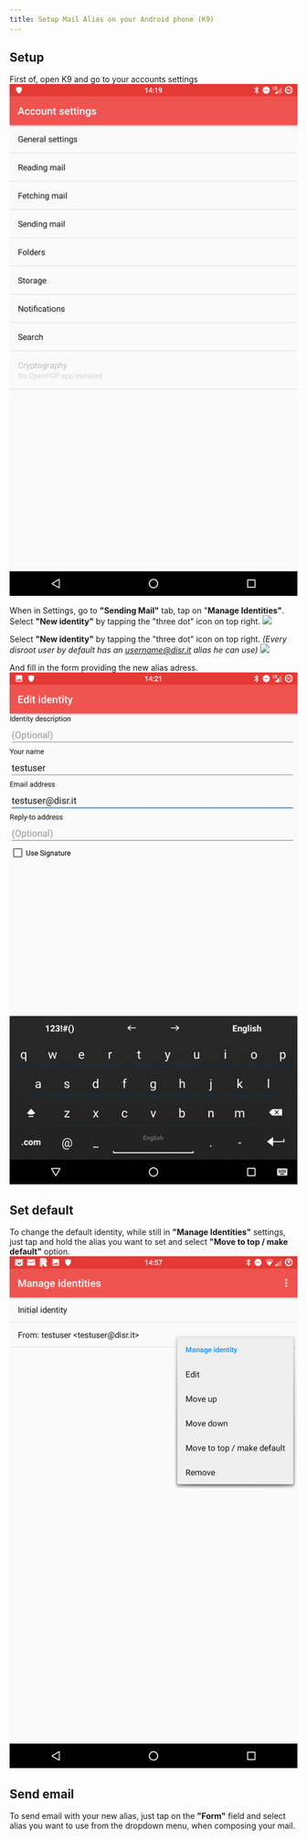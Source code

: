 ```yaml
---
title: Setup Mail Alias on your Android phone (K9)
---
```


## Setup
First of, open K9 and go to your accounts settings
![](identity_settings.png)

When in Settings, go to **"Sending Mail"** tab, tap on "**Manage Identities"**. Select **"New identity"** by tapping the "three dot" icon on top right.
![](identity_settings2.gif)

Select **"New identity"** by tapping the "three dot" icon on top right.
*(Every disroot user by default has an username@disr.it alias he can use)*
![](identity_settings3.gif)

And fill in the form providing the new alias adress.
![](identity_settings4.png)

## Set default
To change the default identity, while still in **"Manage Identities"** settings, just tap and hold the alias you want to set and select **"Move to top / make default"** option.
![](identity_settings5.png)

## Send email
To send email with your new alias, just tap on the **"Form"** field and select alias you want to use from the dropdown menu, when composing your mail.
